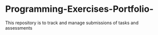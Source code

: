 # Programming-Exercises-Portfolio-
This repository is to track and manage submissions of tasks and assessments 